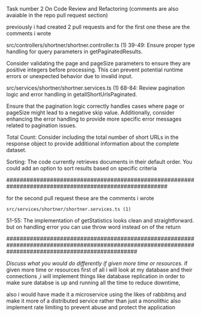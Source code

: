 Task number 2
On Code Review and Refactoring (comments  are also avaiable in the repo pull request section)


 previously i had created 2  pull requests and for the first one   these are the comments  i wrote


 src/controllers/shortner/shortner.controller.ts (1)
39-49: Ensure proper type handling for query parameters in getPaginatedResults.

Consider validating the page and pageSize parameters to ensure they are positive integers before processing. This can prevent potential runtime errors or unexpected behavior due to invalid input.

src/services/shortner/shortner.services.ts (1)
68-84: Review pagination logic and error handling in getallShortUrlsPaginated.

Ensure that the pagination logic correctly handles cases where page or pageSize might lead to a negative skip value. Additionally, consider enhancing the error handling to provide more specific error messages related to pagination issues.



Total Count: Consider including the total number of short URLs in the response object to provide additional information about the complete dataset.



Sorting: The code currently retrieves documents in their default order. You could add an option to sort results based on specific criteria

########################################################################################################


 for the  second pull request these  are the comments  i wrote



    src/services/shortner/shortner.services.ts (1)


 51-55: The implementation of getStatistics looks clean and straightforward. but on handling error you can use throw word instead on of the return

#######################################################################################################################################################

*Discuss what you would do differently if given more time or resources*.
if given more time or resources first of all i will look at my database and their connections ,i will implement things like database replication in order to make sure databse is up and running  all the time  to reduce downtime,

also i would have made it a microservice using the likes of rabbitmq and make it more of a distributed service  rather than just a monolithic
also implement rate  limiting  to prevent abuse and protect the application








